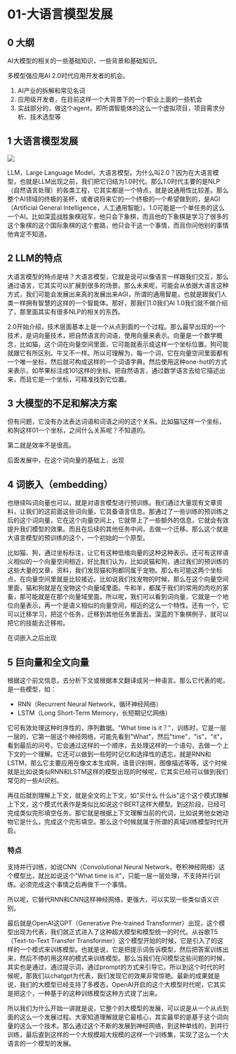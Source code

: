 # 01-大语言模型发展

## 0 大纲
AI大模型的相关的一些基础知识，一些背景和基础知识。

多模型强应用AI 2.0时代应用开发者的机会。

1. AI产业的拆解和常见名词
2. 应用级开发者，在目前这样一个大背景下的一个职业上面的一些机会
3. 实战部分的，做这个agent，即所谓智能体的这么一个虚拟项目，项目需求分析、技术选型等

## 1 大语言模型发展



![](https://javaedge-1256172393.cos.ap-shanghai.myqcloud.com/image-20240421182200928.png)

LLM，Large Language Model，大语言模型。为什么叫2.0？因为在大语言模型，也就是LLM出现之前，我们把它归结为1.0时代。那么1.0时代主要的是NLP（自然语言处理）的各类工程，它其实都是一个特点，就是说通用性比较差。那么整个AI领域的终极的圣杯，或者说将来它的一个终极的一个希望做到的，是AGI（Artificial General Intelligence，人工通用智能）。1.0可能是一个单任务的这么一个AI。比如深蓝战胜象棋冠军，他只会下象棋，而且他的下象棋是学习了很多的这个象棋的这个国际象棋的这个套路，他只会干这一个事情，而且你问他别的事情他肯定不知道。

## 2 LLM的特点

大语言模型的特点是啥？大语言模型，它就是说可以像语言一样跟我们交互，那么通过语言，它其实可以扩展到很多的场景。那么未来呢，可能会从依据大语言这种方式，我们可能会发展出来真的发展出来AGI，所谓的通用智能，也就是跟我们人类一样拥有智慧的这样的一个智能体。那好，那我们1.0我们AI 1.0我们就不做介绍了，那里面其实有很多NLP的相关的东西。

2.0开始介绍，技术层面基本上是一个从点到面的一个过程。那么最早出现的一个技术，是词向量技术，把自然语言的词语，使用向量来表示。向量是一个数学概念，比如猫，这个词在向量空间里面，它可能就表示成这样一个坐标位置。狗可能就跟它有所区别。牛又不一样。所以可理解为，每一个词，它在向量空间里面都有一个唯一坐标，然后就可构成这样的一个词语字典。然后使用这种one-hot的方式来表示，如苹果标注成101这样的坐标。把自然语言，通过数学语言去给它描述出来，而且它是一个坐标，可精准找到它位置。

## 3 大模型的不足和解决方案

但有问题，它没有办法表达词语和词语之间的这个关系。比如猫1这样一个坐标，和狗这样01一个坐标，之间什么关系呢？不知道的。

第二就是效率不是很高。

后面发展中，在这个词向量的基础上，出现

## 4 词嵌入（embedding）

也继续叫词向量也可以，就是对语言模型进行预训练。我们通过大量现有文章资料，让我们的这前面这些词向量，它具备语言信息。那通过了一些训练的预训练之后的这个词向量，它在这个向量空间上，它就带上了一些额外的信息，它就会有效提升我们模型的效果。而且在后续的其他任务中间，去做一个迁移。那么这个就是大语言模型的预训练的这个，一个初始的一个原型。

比如猫、狗，通过坐标标注，让它有这种低维向量的这种这种表示。还可有这样语义相似的一个向量空间相近，好比我们认为，比如说猫和狗，通过我们的预训练的这些大量的文章，资料，我们发现猫和狗都同属于宠物。那么有可能这两个坐标点，在向量空间里就是比较接近。比如说我们找宠物的时候，那么在这个向量空间里面，猫和狗就是在宠物这个向量域里面。牛和羊，都属于我们的常用的肉吃的家畜，那可能就是在那个向量域里面。所以呢，我们可以看到词向量，它就是一个地位向量表示，再一个是语义相似的向量空间，相近的这么一个特性。还有一个，它可以迁移学习，把这个任务，迁移到其他任务里面去。深蓝的下象棋例子，就可以把它的技能去迁移啦。

在词嵌入之后出现

## 5 巨向量和全文向量

根据这个前文信息，去分析下文或根据本文翻译成另一种语言。那么它代表的呢，是一些模型，如：

- RNN（Recurrent Neural Network，循环神经网络）
- LSTM（Long Short-Term Memory，长短期记忆网络）

它可有效处理这种时序性的，序列数据。"What time is it？"，训练时，它是一层一层的，它第一层这个神经网络，可能先看到"What"，然后"time"，"is"，"it"，看到最后的问号。它会通过这样的一个顺序，去处理这样的一个语句，去做一个上下文的一个理解。它还可以做到一些短时记忆和选择性的遗忘，就是RNN和LSTM，那么它主要应用在像文本生成啊，语音识别啊，图像描述等等。这个时候就是比如说类似RNN和LSTM这样的模型出现的时候呢，它其实已经可以做到我们常见的一些AI识别。

再往后就到理解上下文，就是全文的上下文，如"买什么 什么is"这个这个模式理解上下文，这个模式代表作是类似比如说这个BERT这样大模型。到这阶段，已经可完成类似完形填空任务。那它就是根据上下文理解当前的代词，比如说男他女她动物它是什么，完成这个完形填空。那么这个时候就属于所谓的真域训练模型时代开启。

### 特点

支持并行训练，如说CNN（Convolutional Neural Network，卷积神经网络）这个模型比，就比如说这个"What time is it"，只能一层一层处理，不支持并行训练。必须完成这个事情之后再做下一个事情。

所以呢，它替代RNN和CNN这样神经网络，更强大，可以实现一些类似语义识别。

最后就是OpenAI这GPT（Generative Pre-trained Transformer）出现，这个模型出现为代表，我们就正式进入了这种超大模型和模型统一的时代。从谷歌T5（Text-to-Text Transfer Transformer）这个模型开始的时候，它是引入了的这样的一个模式来训练模型。也就是说，它是把提示词告诉模型，然后把答案训练出来，然后不停的用这样的模式来训练模型。那么当我们在问模型这些问题的时候，其实也是通过，通过提示词，通过prompt的方式来引导它。所以到这个时代的时候呢，那我们以chatgpt为代表，我们发现它的效果非常惊艳。最新的成果就是说，我们的大模型已经支持了多模态，OpenAI开启的这个大模型时代呢，它其实是把这个，一种基于的这种训练模型这种方式提了出来。

所以我们为什么开始一讲就是说，它整个的大模型的发展，可以说是从一个从点到面的这么一个发展过程。大家知道理解就是它最核心，其实最早的是基于这个词向量的这么一个技术。那么通过这个不断的发展到神经网络，到这种单线的，到并行训练，最后直到这样的一个大规模超大规模的这样一个训练集，实现了这么一个大语言的一个模型的发展。